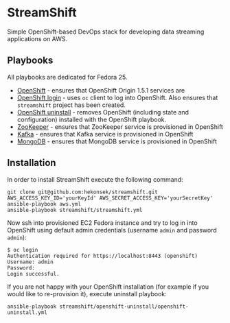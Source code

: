 # StreamShift

Simple OpenShift-based DevOps stack for developing data streaming applications on AWS.

## Playbooks 

All playbooks are dedicated for Fedora 25.

- [OpenShift](https://github.com/hekonsek/streamshift/tree/master/openshift) - ensures that OpenShift Origin 1.5.1 services are
- [OpenShift login](https://github.com/hekonsek/streamshift/tree/master/openshift-login) - uses `oc` client to log into OpenShift. Also ensures that
`streamshift` project has been created.
- [OpenShift uninstall](https://github.com/hekonsek/streamshift/tree/master/openshift-uninstall) - removes OpenShift (including state and configuration)
installed with the OpenShift playbook.
- [ZooKeeper](https://github.com/hekonsek/streamshift/tree/master/zookeeper) - ensures that ZooKeeper service is provisioned in OpenShift
- [Kafka](https://github.com/hekonsek/streamshift/tree/master/kafka) - ensures that Kafka service is provisioned in OpenShift 
- [MongoDB](https://github.com/hekonsek/streamshift/tree/master/mongo) - ensures that MongoDB service is provisioned in OpenShift

## Installation

In order to install StreamShift execute the following command:

    git clone git@github.com:hekonsek/streamshift.git
    AWS_ACCESS_KEY_ID='yourKeyId' AWS_SECRET_ACCESS_KEY='yourSecretKey' ansible-playbook aws.yml
    ansible-playbook streamshift/streamshift.yml

Now ssh into provisioned EC2 Fedora instance and try to log in into OpenShift using default admin credentials
(username `admin` and password `admin`):

```
$ oc login
Authentication required for https://localhost:8443 (openshift)
Username: admin
Password: 
Login successful.
```

If you are not happy with your OpenShift installation (for example if you would like to re-provision it), execute uninstall playbook:

    ansible-playbook streamshift/openshift-uninstall/openshift-uninstall.yml
 